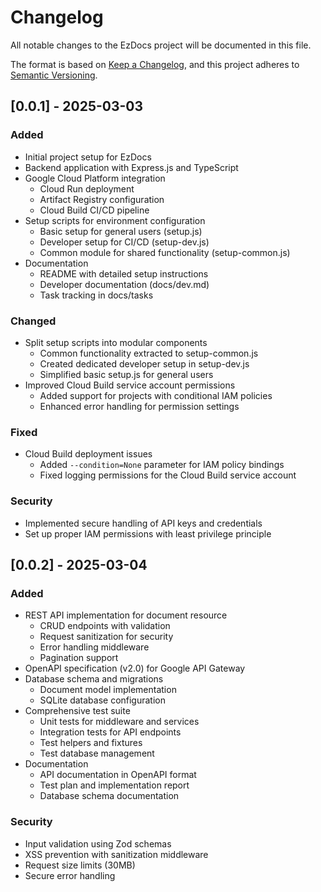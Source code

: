 # Changelog

All notable changes to the EzDocs project will be documented in this file.

The format is based on [Keep a Changelog](https://keepachangelog.com/en/1.0.0/),
and this project adheres to [Semantic Versioning](https://semver.org/spec/v2.0.0.html).

## [0.0.1] - 2025-03-03

### Added
- Initial project setup for EzDocs
- Backend application with Express.js and TypeScript
- Google Cloud Platform integration
  - Cloud Run deployment
  - Artifact Registry configuration
  - Cloud Build CI/CD pipeline
- Setup scripts for environment configuration
  - Basic setup for general users (setup.js)
  - Developer setup for CI/CD (setup-dev.js)
  - Common module for shared functionality (setup-common.js)
- Documentation
  - README with detailed setup instructions
  - Developer documentation (docs/dev.md)
  - Task tracking in docs/tasks

### Changed
- Split setup scripts into modular components
  - Common functionality extracted to setup-common.js
  - Created dedicated developer setup in setup-dev.js
  - Simplified basic setup.js for general users
- Improved Cloud Build service account permissions
  - Added support for projects with conditional IAM policies
  - Enhanced error handling for permission settings

### Fixed
- Cloud Build deployment issues
  - Added `--condition=None` parameter for IAM policy bindings
  - Fixed logging permissions for the Cloud Build service account

### Security
- Implemented secure handling of API keys and credentials
- Set up proper IAM permissions with least privilege principle 

## [0.0.2] - 2025-03-04

### Added
- REST API implementation for document resource
  - CRUD endpoints with validation
  - Request sanitization for security
  - Error handling middleware
  - Pagination support
- OpenAPI specification (v2.0) for Google API Gateway
- Database schema and migrations
  - Document model implementation
  - SQLite database configuration
- Comprehensive test suite
  - Unit tests for middleware and services
  - Integration tests for API endpoints
  - Test helpers and fixtures
  - Test database management
- Documentation
  - API documentation in OpenAPI format
  - Test plan and implementation report
  - Database schema documentation

### Security
- Input validation using Zod schemas
- XSS prevention with sanitization middleware
- Request size limits (30MB)
- Secure error handling 